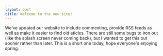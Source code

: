 ```yaml
---
layout: post
title: Welcome to the new site!
---
```


We've updated our website to include commenting, provide RSS feeds as well as make it easier to find old aticles. There are still some bugs to iron out (like the splash screen never coming back), but I wanted to get this out sooner rather than later. This is a short one today, hope everyone's enjoying spring.
